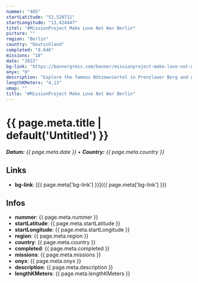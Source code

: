 ```yaml
---
nummer: "405"
startLatitude: "52,528711"
startLongitude: "13,424447"
titel: "#MissionProject Make Love Not War Berlin"
picture: ""
region: "Berlin"
country: "Deutschland"
completed: "8.646"
missions: "18"
date: "2022"
bg-link: "https://bannergress.com/banner/missionproject-make-love-not-war-berlin-d5d5"
onyx: "0"
description: "Explore the famous Bötzowviertel in Prenzlauer Berg and get a banner that shows your support for the people in Ukraine."
lengthKMeters: "4,13"
umap: ""
title: "#MissionProject Make Love Not War Berlin"
---
```

# {{ page.meta.title | default('Untitled') }}

_**Datum:** {{ page.meta.date }} • **Country:** {{ page.meta.country }}_

## Links
- **bg-link**: [{{ page.meta['bg-link'] }}]({{ page.meta['bg-link'] }})

## Infos
- **nummer**: {{ page.meta.nummer }}
- **startLatitude**: {{ page.meta.startLatitude }}
- **startLongitude**: {{ page.meta.startLongitude }}
- **region**: {{ page.meta.region }}
- **country**: {{ page.meta.country }}
- **completed**: {{ page.meta.completed }}
- **missions**: {{ page.meta.missions }}
- **onyx**: {{ page.meta.onyx }}
- **description**: {{ page.meta.description }}
- **lengthKMeters**: {{ page.meta.lengthKMeters }}
